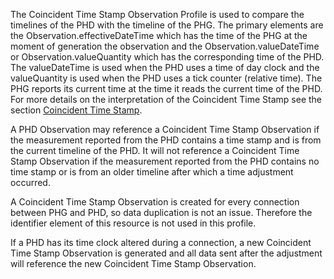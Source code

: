 The Coincident Time Stamp Observation Profile is used to compare the timelines of the PHD with the timeline of the PHG. The primary elements are the Observation.effectiveDateTime which has the time of the PHG at the moment of generation the observation and the Observation.valueDateTime or Observation.valueQuantity which has the corresponding time of the PHD. The valueDateTime is used when the PHD uses a time of day clock and the valueQuantity is used when the PHD uses a tick counter (relative time). The PHG reports its current time at the time it reads the current time of the PHD. For more details on the interpretation of the Coincident Time Stamp see the section [Coincident Time Stamp](CoincidentTimeStamp.html).

A PHD Observation may reference a Coincident Time Stamp Observation if the measurement reported from the PHD contains a time stamp and is from the current timeline of the PHD. It will not reference a Coincident Time Stamp Observation if the measurement reported from the PHD contains no time stamp or is from an older timeline after which a time adjustment occurred.

A Coincident Time Stamp Observation is created for every connection between PHG and PHD, so data duplication is not an issue. Therefore the identifier element of this resource is not used in this profile.

If a PHD has its time clock altered during a connection, a new Coincident Time Stamp Observation is generated and all data sent after the adjustment will reference the new Coincident Time Stamp Observation. 
